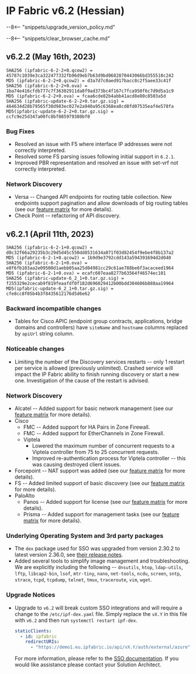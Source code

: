 # IP Fabric v6.2 (Hessian)

--8<-- "snippets/upgrade_version_policy.md"

--8<-- "snippets/clear_browser_cache.md"

## v6.2.2 (May 16th, 2023)

```shell
SHA256 (ipfabric-6-2-2+0.qcow2) = 45787c1039e3ca322477332fb96d9eb7b63d9bd0682870443066bd355510c242
MD5 (ipfabric-6-2-2+0.qcow2) = d3a7d7c0aed917bacc8c2f5aee33c41f
SHA256 (ipfabric-6-2-2+0.ova) = 1ba74e416cfdb777c7f36302911da8f9ad373bc4f167c7fca950f6c7d9d5a1c9
MD5 (ipfabric-6-2-2+0.ova) = fcaa6cde82b4abb41acd8e80c8503a5d
SHA256 (ipfabric-update-6-2-2+0.tar.gz.sig) = 464634d28b79565f38d983ec027e2a940a95c6368ea8cd8fd07535eaf4e578fa
MD5(ipfabric-update-6-2-2+0.tar.gz.sig) = ccfc9e25d347a00fc8bf085979380bf0
```

<!-- For the list of delivered tickets, please consult the [Low-Level Release Notes for 6.2.2](../release_notes_low-level/6.x/6.2.x/6.2.2.md). -->

### Bug Fixes

- Resolved an issue with F5 where interface IP addresses were not correctly interpreted.
- Resolved some FS parsing issues following initial support in `6.2.1`.
- Improved PBR representation and resolved an issue with set-vrf not correctly interpreted.

### Network Discovery

- Versa -- Changed API endpoints for routing table collection. New endpoints support pagination and allow downloads of big routing tables (see our [feature matrix](https://matrix.ipfabric.io) for more details).
- Check Point -- refactoring of API discovery.

## v6.2.1 (April 11th, 2023)

```shell
SHA256 (ipfabric-6-2-1+0.qcow2) = d0c32f66a29235b3c29d5d45c550dd8531634a071f03d82454f9ebe4f8b137a2
MD5 (ipfabric-6-2-1+0.qcow2) = 1b9d9e3792cdd143a594391694d2d040
SHA256 (ipfabric-6-2-1+0.ova) = e0f6fb103aa2e09500d1aebb05aa25d04981cc29c61ae788be6f3acaceed1964
MD5 (ipfabric-6-2-1+0.ova) = ecafc607eaa8277b63564f46574ec101
SHA256 (ipfabric-update-6_2_1+0.tar.gz.sig) = f255329e2cecab9f819feaafdf0f182d696029412b00bdd304606b888aa19964
MD5(ipfabric-update-6_2_1+0.tar.gz.sig) = cfe8cc8f05b4b3f8435612176d5d6e62
```

### Backward incompatible changes

- Tables for Cisco APIC (endpoint group contracts, applications, bridge domains and controllers) have `siteName` and `hostname` columns replaced by `apiUrl` string column.

### Noticeable changes

- Limiting the number of the Discovery services restarts -- only 1 restart per service is allowed (previously unlimited). Crashed service will impact the IP Fabric ability to finish running discovery or start a new one. Investigation of the cause of the restart is advised.

### Network Discovery

- Alcatel -- Added support for basic network management (see our [feature matrix](https://matrix.ipfabric.io) for more details).
- Cisco
  - FMC -- Added support for HA Pairs in Zone Firewall.
  - FMC -- Added support for EtherChannels in Zone Firewall.
  - Viptela
    - Lowered the maximum number of concurrent requests to a Viptela controller from 75 to 25 concurrent requests.
    - Improved re-authentication process for Viptela controller -- this was causing destroyed client issues.
- Forcepoint -- NAT support was added (see our [feature matrix](https://matrix.ipfabric.io) for more details).
- FS -- Added limited support of basic discovery (see our [feature matrix](https://matrix.ipfabric.io) for more details).
- PaloAlto
  - Panos -- Added support for license (see our [feature matrix](https://matrix.ipfabric.io) for more details).
  - Prisma -- Added support for management tasks (see our [feature matrix](https://matrix.ipfabric.io) for more details).

### Underlying Operating System and 3rd party packages

- The `dex` package used for SSO was upgraded from version 2.30.2 to latest version 2.36.0, see [their release notes](https://github.com/dexidp/dex/releases).
- Added several tools to simplify image management and troubleshooting. We are explicitly including the following -- `dnsutils`, `htop`, `ldap-utils`, `lftp`, `libcap2-bin`, `lsof`, `mtr-tiny`, `nano`, `net-tools`, `ncdu`, `screen`, `sntp`, `strace`, `tcpd`, `tcpdump`, `telnet`, `tmux`, `traceroute`, `vim`, `wget`.

### Upgrade Notices

- Upgrade to `v6.2` will break custom SSO integrations and will require a change to the `/etc/ipf-dex.yaml` file. Simply replace the `vX.Y` in this file with `v6.2` and then run `systemctl restart ipf-dex`.

  ```yaml
  staticClients:
    - id: ipfabric
      redirectURIs:
        - "https://demo1.eu.ipfabric.io/api/vX.Y/auth/external/azure"
  ```

  For more information, please refer to the [SSO documentation](../../../IP_Fabric_Settings/user_management/sso/#sso-configuration-ipf-dexyaml). If you would like assistance please contact your Solution Architect.

